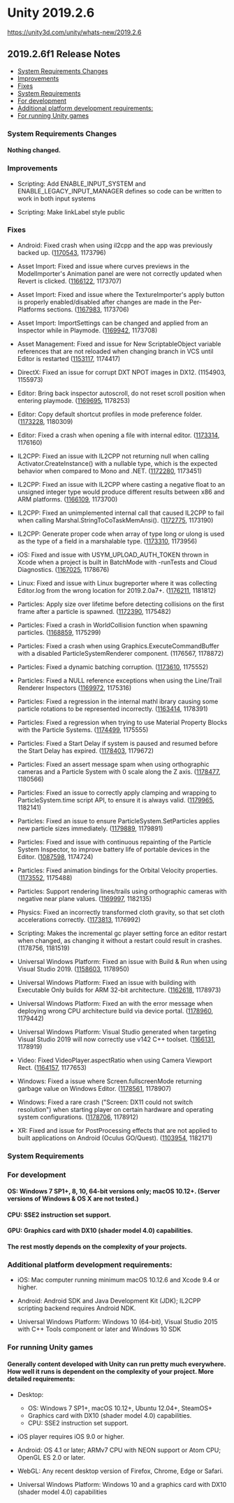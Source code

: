 # Unity 2019.2.6

https://unity3d.com/unity/whats-new/2019.2.6

## 2019.2.6f1 Release Notes

- [System Requirements Changes](#system-requirements-changes)
- [Improvements](#improvements)
- [Fixes](#fixes)
- [System Requirements](#system-requirements)
- [For development](#for-development)
- [Additional platform development requirements:](#additional-platform-development-requirements)
- [For running Unity games](#for-running-unity-games)


### System Requirements Changes

#### Nothing changed.

### Improvements

*   Scripting: Add ENABLE\_INPUT\_SYSTEM and ENABLE\_LEGACY\_INPUT\_MANAGER defines so code can be written to work in both input systems
    
*   Scripting: Make linkLabel style public
    

### Fixes

*   Android: Fixed crash when using il2cpp and the app was previously backed up. ([1170543](https://issuetracker.unity3d.com/issues/android-il2cpp-app-crashes-on-2019-dot-1-0a12-and-up-on-launch-if-old-il2cpp-files-from-2019-dot-1-0a11-and-below-are-backuped), 1173796)
    
*   Asset Import: Fixed and issue where curves previews in the ModelImporter's Animation panel are were not correctly updated when Revert is clicked. ([1166122](https://issuetracker.unity3d.com/issues/asset-importer-curve-preview-doesnt-update-on-reverting-changes), 1173707)
    
*   Asset Import: Fixed and issue where the TextureImporter's apply button is properly enabled/disabled after changes are made in the Per-Platforms sections. ([1167983](https://issuetracker.unity3d.com/issues/the-sprites-apply-button-is-not-registered-after-changing-the-settings-in-the-default-section-in-sprite-importer), 1173706)
    
*   Asset Import: ImportSettings can be changed and applied from an Inspector while in Playmode. ([1169942](https://issuetracker.unity3d.com/issues/applying-import-setting-changes-while-in-play-mode-throws-an-assetdatabase-dot-forcereserializeassets-exception), 1173708)
    
*   Asset Management: Fixed and issue for New ScriptableObject variable references that are not reloaded when changing branch in VCS until Editor is restarted ([1153117](https://issuetracker.unity3d.com/issues/new-scriptableobject-variable-references-are-not-reloaded-when-changing-branch-in-vcs-until-editor-is-restarted), 1174417)
    
*   DirectX: Fixed an issue for corrupt DXT NPOT images in DX12. (1154903, 1155973)
    
*   Editor: Bring back inspector autoscroll, do not reset scroll position when entering playmode. ([1169695](https://issuetracker.unity3d.com/issues/inspector-functionality-inspector-doesnt-scroll-to-the-bottom-when-attaching-any-component), 1178253)
    
*   Editor: Copy default shortcut profiles in mode preference folder. ([1173228](https://issuetracker.unity3d.com/issues/shortcut-manager-user-created-shortcut-profiles-are-missing-after-upgrading-to-newer-version), 1180309)
    
*   Editor: Fixed a crash when opening a file with internal editor. ([1173314](https://issuetracker.unity3d.com/issues/mac-crashes-on-pthread-kill-when-opening-a-script-when-theres-no-visual-studio-installed), 1176160)
    
*   IL2CPP: Fixed an issue with IL2CPP not returning null when calling Activator.CreateInstance() with a nullable type, which is the expected behavior when compared to Mono and .NET. ([1172280](https://issuetracker.unity3d.com/issues/android-activator-dot-createinstance-type-behaves-differently-with-nullable-types-on-mono-and-il2cpp), 1173451)
    
*   IL2CPP: Fixed an issue with IL2CPP where casting a negative float to an unsigned integer type would produce different results between x86 and ARM platforms. ([1166109](https://issuetracker.unity3d.com/issues/inconsistent-results-when-casting-a-negative-float-to-uint), 1173700)
    
*   IL2CPP: Fixed an unimplemented internal call that caused IL2CPP to fail when calling Marshal.StringToCoTaskMemAnsi(). ([1172775](https://issuetracker.unity3d.com/issues/crash-slash-notsupportedexception-when-calling-system-dot-runtime-dot-interopservices-dot-marshal-dot-stringtoallocatedmemoryutf8-on-il2cpp), 1173190)
    
*   IL2CPP: Generate proper code when array of type long or ulong is used as the type of a field in a marshalable type. ([1173310](https://issuetracker.unity3d.com/issues/il2cpp-build-fails-when-compiling-a-struct-with-a-long-array-inside-it), 1173956)
    
*   iOS: Fixed and issue with USYM\_UPLOAD\_AUTH\_TOKEN thrown in Xcode when a project is built in BatchMode with -runTests and Cloud Diagnostics. ([1167025](https://issuetracker.unity3d.com/issues/usym-upload-auth-token-is-thrown-in-xcode-when-the-project-is-built-in-batchmode-with-runtests-and-cloud-diagnostics-enabled), 1178676)
    
*   Linux: Fixed and issue with Linux bugreporter where it was collecting Editor.log from the wrong location for 2019.2.0a7+. ([1176211](https://issuetracker.unity3d.com/issues/linux-bugreporter-is-collecting-editor-dot-log-from-wrong-location-for-2019-dot-2-0a7-plus), 1181812)
    
*   Particles: Apply size over lifetime before detecting collisions on the first frame after a particle is spawned. ([1172390](https://issuetracker.unity3d.com/issues/size-over-lifetime-does-not-affect-collider-size-in-the-initial-collision-of-a-particle), 1175482)
    
*   Particles: Fixed a crash in WorldCollision function when spawning particles. ([1168859](https://issuetracker.unity3d.com/issues/worldcollision-crashes-when-spawning-particles-with-world-collision-enabled), 1175299)
    
*   Particles: Fixed a crash when using Graphics.ExecuteCommandBuffer with a disabled ParticleSystemRenderer component. (1176567, 1178872)
    
*   Particles: Fixed a dynamic batching corruption. ([1173610](https://issuetracker.unity3d.com/issues/particle-trails-use-the-wrong-texture-when-several-particlesystems-are-being-rendered-with-different-textures), 1175552)
    
*   Particles: Fixed a NULL reference exceptions when using the Line/Trail Renderer Inspectors ([1169972](https://issuetracker.unity3d.com/issues/trail-renderer-add-key-does-not-add-any-keys-to-trails-width-curve), 1175316)
    
*   Particles: Fixed a regression in the internal mathl ibrary causing some particle rotations to be represented incorrectly. ([1163414](https://issuetracker.unity3d.com/issues/particle-system-billboard-particles-are-invisible-when-specific-3d-start-rotation-with-random-between-2-constants-is-applied), 1178391)
    
*   Particles: Fixed a regression when trying to use Material Property Blocks with the Particle Systems. ([1174499](https://issuetracker.unity3d.com/issues/particle-system-renderer-is-not-updated-during-runtime-when-setpropertyblock-is-used), 1175555)
    
*   Particles: Fixed a Start Delay if system is paused and resumed before the Start Delay has expired. ([1178403](https://issuetracker.unity3d.com/issues/particle-system-start-delay-gets-reset-in-child-systems-when-pausing-and-then-unpausing-the-particle-effect), 1179672)
    
*   Particles: Fixed an assert message spam when using orthographic cameras and a Particle System with 0 scale along the Z axis. ([1178477](https://issuetracker.unity3d.com/issues/assertion-failed-on-expression-error-is-thrown-when-orthographic-camera-and-a-particle-system-with-specific-settings-are-used), 1180566)
    
*   Particles: Fixed an issue to correctly apply clamping and wrapping to ParticleSystem.time script API, to ensure it is always valid. ([1179965](https://issuetracker.unity3d.com/issues/particlesystem-dot-time-script-api-can-set-invalid-time-values), 1182141)
    
*   Particles: Fixed an issue to ensure ParticleSystem.SetParticles applies new particle sizes immediately. ([1179889](https://issuetracker.unity3d.com/issues/calling-particlesystem-dot-setparticles-does-not-apply-sizes-until-the-next-update-frame), 1179891)
    
*   Particles: Fixed and issue with continuous repainting of the Particle System Inspector, to improve battery life of portable devices in the Editor. ([1087598](https://issuetracker.unity3d.com/issues/particle-system-inspector-continuously-repaints-when-the-particle-system-is-stopped), 1174724)
    
*   Particles: Fixed animation bindings for the Orbital Velocity properties. ([1173552](https://issuetracker.unity3d.com/issues/particle-systems-orbital-and-offset-values-are-locked-and-affect-other-values-when-changed-in-the-animation-window), 1175488)
    
*   Particles: Support rendering lines/trails using orthographic cameras with negative near plane values. ([1169997](https://issuetracker.unity3d.com/issues/linerenderer-line-is-not-rendered-when-it-is-in-between-orthographic-camera-position-and-the-actual-camera-rendering-position), 1182135)
    
*   Physics: Fixed an incorrectly transformed cloth gravity, so that set cloth accelerations correctly. ([1173813](https://issuetracker.unity3d.com/issues/gameobject-with-cloth-component-is-affected-by-high-external-force-when-in-play-mode), 1176992)
    
*   Scripting: Makes the incremental gc player setting force an editor restart when changed, as changing it without a restart could result in crashes. (1178756, 1181519)
    
*   Universal Windows Platform: Fixed an issue with Build & Run when using Visual Studio 2019. ([1158603](https://issuetracker.unity3d.com/issues/build-and-run-on-uwp-with-visual-studio-2019-doesnt-work), 1178950)
    
*   Universal Windows Platform: Fixed an issue with building with Executable Only builds for ARM 32-bit architecture. ([1162618](https://issuetracker.unity3d.com/issues/arm-executable-only-build-fails-in-editor), 1178973)
    
*   Universal Windows Platform: Fixed an with the error message when deploying wrong CPU architecture build via device portal. ([1178960](https://issuetracker.unity3d.com/issues/uwp-deploying-wrong-architecture-through-device-portal-ends-up-running-a-different-app), 1179442)
    
*   Universal Windows Platform: Visual Studio generated when targeting Visual Studio 2019 will now correctly use v142 C++ toolset. ([1166131](https://issuetracker.unity3d.com/issues/uwp-building-project-for-visual-studio-2019-generates-solution-that-targets-build-tools-for-vs-2017-tool-set-v141), 1178919)
    
*   Video: Fixed VideoPlayer.aspectRatio when using Camera Viewport Rect. ([1164157](https://issuetracker.unity3d.com/issues/video-is-not-fitted-into-the-screen-vertically-when-aspect-ratio-fit-vertically-or-fit-inside-is-selected), 1177653)
    
*   Windows: Fixed a issue where Screen.fullscreenMode returning garbage value on Windows Editor. ([1178561](https://issuetracker.unity3d.com/issues/screen-dot-fullscreenmode-is-always-default-when-trying-to-get-it), 1178907)
    
*   Windows: Fixed a rare crash ("Screen: DX11 could not switch resolution") when starting player on certain hardware and operating system configurations. ([1178706](https://issuetracker.unity3d.com/issues/windows-fallback-path-in-swapchain-creation-createforhwndinternal-is-broken-on-windows-10), 1178912)
    
*   XR: Fixed and issue for PostProcessing effects that are not applied to built applications on Android (Oculus GO/Quest). ([1103954](https://issuetracker.unity3d.com/issues/oculus-go-postprocessing-effects-are-not-applied-to-built-applications), 1182171)
    

### System Requirements

### For development

#### OS: Windows 7 SP1+, 8, 10, 64-bit versions only; macOS 10.12+. (Server versions of Windows & OS X are not tested.)

#### CPU: SSE2 instruction set support.

#### GPU: Graphics card with DX10 (shader model 4.0) capabilities.

#### The rest mostly depends on the complexity of your projects.

### Additional platform development requirements:

*   iOS: Mac computer running minimum macOS 10.12.6 and Xcode 9.4 or higher.
    
*   Android: Android SDK and Java Development Kit (JDK); IL2CPP scripting backend requires Android NDK.
    
*   Universal Windows Platform: Windows 10 (64-bit), Visual Studio 2015 with C++ Tools component or later and Windows 10 SDK
    

### For running Unity games

#### Generally content developed with Unity can run pretty much everywhere. How well it runs is dependent on the complexity of your project. More detailed requirements:

*   Desktop:
    
    *   OS: Windows 7 SP1+, macOS 10.12+, Ubuntu 12.04+, SteamOS+
    *   Graphics card with DX10 (shader model 4.0) capabilities.
    *   CPU: SSE2 instruction set support.
*   iOS player requires iOS 9.0 or higher.
    
*   Android: OS 4.1 or later; ARMv7 CPU with NEON support or Atom CPU; OpenGL ES 2.0 or later.
    
*   WebGL: Any recent desktop version of Firefox, Chrome, Edge or Safari.
    
*   Universal Windows Platform: Windows 10 and a graphics card with DX10 (shader model 4.0) capabilities